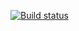 [![Build status](https://ci.appveyor.com/api/projects/status/dhwwm3dnq7mdpr0i?svg=true)](https://ci.appveyor.com/project/Ilya195/javaauto-4)
